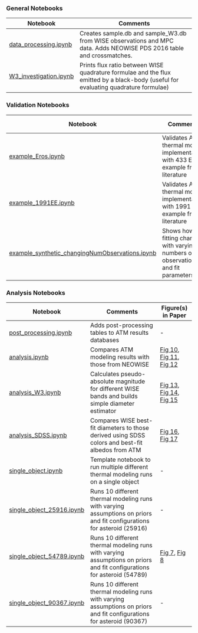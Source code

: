 ### General Notebooks
| Notebook |  Comments | 
|---|---|
| [data_processing.ipynb](https://github.com/moeyensj/atm_notebooks/blob/master/paper1/data_processing.ipynb) | Creates sample.db and sample_W3.db from WISE observations and MPC data.  Adds NEOWISE PDS 2016 table and crossmatches. |
| [W3_investigation.ipynb](https://github.com/moeyensj/atm_notebooks/blob/master/paper1/W3_investigation.ipynb) | Prints flux ratio between WISE quadrature formulae and the flux emitted by a black-body (useful for evaluating quadrature formulae) | 

### Validation Notebooks
| Notebook | Comments | Figure(s) in Paper |
|---|---|---|
|[example_Eros.ipynb](https://github.com/moeyensj/atm_notebooks/blob/master/paper1/validation/example_Eros.ipynb)| Validates ATM thermal model implementation with 433 Eros example from literature | [Fig 5](https://github.com/moeyensj/atm_notebooks/blob/master/paper1/plots/validation_Eros.png) |
|[example_1991EE.ipynb](https://github.com/moeyensj/atm_notebooks/blob/master/paper1/validation/example_1991EE.ipynb)| Validates ATM thermal model implementation with 1991 EE example from literature | [Fig 6](https://github.com/moeyensj/atm_notebooks/blob/master/paper1/plots/validation_1991EE.png) |
|[example_synthetic_changingNumObservations.ipynb](https://github.com/moeyensj/atm_notebooks/blob/master/paper1/validation/example_synthetic_changingNumObservations.ipynb)| Shows how fitting changes with varying numbers of observations and fit parameters | [Fig 1](https://github.com/moeyensj/atm_notebooks/blob/master/paper1/plots/validation_synthetic_1obs_2param_SEDs.png), [Fig 2](https://github.com/moeyensj/atm_notebooks/blob/master/paper1/plots/validation_synthetic_1obs_2param_NEATM_corner.png), [Fig 3](https://github.com/moeyensj/atm_notebooks/blob/master/paper1/plots/validation_synthetic_1obs_3param_NEATM_corner.png), [Fig 4](https://github.com/moeyensj/atm_notebooks/blob/master/paper1/plots/validation_synthetic_25obs_3param_NEATM_corner.png) | |

### Analysis Notebooks
| Notebook | Comments | Figure(s) in Paper |
|---|---|---|
|[post_processing.ipynb](https://github.com/moeyensj/atm_notebooks/blob/master/paper1/analysis/post_processing.ipynb) | Adds post-processing tables to ATM results databases | - |
|[analysis.ipynb](https://github.com/moeyensj/atm_notebooks/blob/master/paper1/analysis/analysis.ipynb)| Compares ATM modeling results with those from NEOWISE | [Fig 10](https://github.com/moeyensj/atm_notebooks/blob/master/paper1/plots/chi2_num_obs.png), [Fig 11](https://github.com/moeyensj/atm_notebooks/blob/master/paper1/plots/diameter_emissivity_albedo.png), [Fig 12](https://github.com/moeyensj/atm_notebooks/blob/master/paper1/plots/CCD_tracks.png)   |
|[analysis_W3.ipynb](https://github.com/moeyensj/atm_notebooks/blob/master/paper1/analysis/analysis_W3.ipynb) | Calculates pseudo-absolute magnitude for different WISE bands and builds simple diameter estimator | [Fig 13](https://github.com/moeyensj/atm_notebooks/blob/master/paper1/plots/M3_color_albedo.png), [Fig 14](https://github.com/moeyensj/atm_notebooks/blob/master/paper1/plots/W3_estimator.png), [Fig 15](https://github.com/moeyensj/atm_notebooks/blob/master/paper1/plots/W3_estimator_codes.png) | 
|[analysis_SDSS.ipynb](https://github.com/moeyensj/atm_notebooks/blob/master/paper1/analysis/analysis_SDSS.ipynb) | Compares WISE best-fit diameters to those derived using SDSS colors and best-fit albedos from ATM | [Fig 16](https://github.com/moeyensj/atm_notebooks/blob/master/paper1/plots/SDSS_diameter_albedo.png), [Fig 17](https://github.com/moeyensj/atm_notebooks/blob/master/paper1/plots/SDSS_metallic.png)|
|[single_object.ipynb](https://github.com/moeyensj/atm_notebooks/blob/master/paper1/analysis/single_object.ipynb) | Template notebook to run multiple different thermal modeling runs on a single object | - |
|[single_object_25916.ipynb](https://github.com/moeyensj/atm_notebooks/blob/master/paper1/analysis/single_object_25916.ipynb) | Runs 10 different thermal modeling runs with varying assumptions on priors and fit configurations for asteroid (25916) | - |
|[single_object_54789.ipynb](https://github.com/moeyensj/atm_notebooks/blob/master/paper1/analysis/single_object_54789.ipynb) | Runs 10 different thermal modeling runs with varying assumptions on priors and fit configurations for asteroid (54789) | [Fig 7](https://github.com/moeyensj/atm_notebooks/blob/master/paper1/plots/54789_run4b_NEATM_WISE_corner.png), [Fig 8](https://github.com/moeyensj/atm_notebooks/blob/master/paper1/plots/54789_run4a_NEATM_WISE_corner.png) |
|[single_object_90367.ipynb](https://github.com/moeyensj/atm_notebooks/blob/master/paper1/analysis/single_object_90367.ipynb) | Runs 10 different thermal modeling runs with varying assumptions on priors and fit configurations for asteroid (90367) | - |
